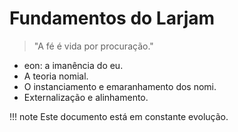 # Fundamentos do Larjam

> "A fé é vida por procuração."

- eon: a imanência do eu.
- A teoria nomial.
- O instanciamento e emaranhamento dos nomi.
- Externalização e alinhamento.

!!! note
    Este documento está em constante evolução.
